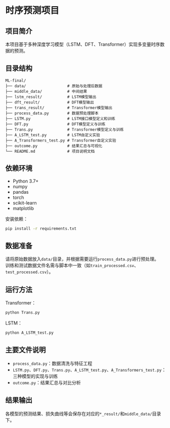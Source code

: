 # 时序预测项目

## 项目简介

本项目基于多种深度学习模型（LSTM、DFT、Transformer）实现多变量时序数据的预测。

## 目录结构

```
ML-final/
├── data/                  # 原始与处理后数据
├── middle_data/           # 中间结果
├── lstm_result/           # LSTM模型输出
├── dft_result/            # DFT模型输出
├── trans_result/          # Transformer模型输出
├── process_data.py        # 数据预处理脚本
├── LSTM.py                # LSTM接口模型定义和训练
├── DFT.py                 # DFT模型定义与训练
├── Trans.py               # Transformer模型定义与训练
├── A_LSTM_test.py         # LSTM自定义实验
├── A_Transformers_test.py # Transformer自定义实验
├── outcome.py             # 结果汇总与可视化
└── README.md              # 项目说明文档
```

## 依赖环境

- Python 3.7+
- numpy
- pandas
- torch
- scikit-learn
- matplotlib

安装依赖：
```bash
pip install -r requirements.txt
```

## 数据准备

请将原始数据放入`data/`目录，并根据需要运行`process_data.py`进行预处理。  
训练和测试数据文件名需与脚本中一致（如`train_processed.csv`、`test_processed.csv`）。

## 运行方法

Transformer：

```bash
python Trans.py
```

LSTM：

```bash
python A_LSTM_test.py
```

## 主要文件说明

- `process_data.py`：数据清洗与特征工程
- `LSTM.py`、`DFT.py`、`Trans.py`、`A_LSTM_test.py`、`A_Transformers_test.py`：三种模型的实现与训练
- `outcome.py`：结果汇总与对比分析

## 结果输出

各模型的预测结果、损失曲线等会保存在对应的`*_result/`和`middle_data/`目录下。 
